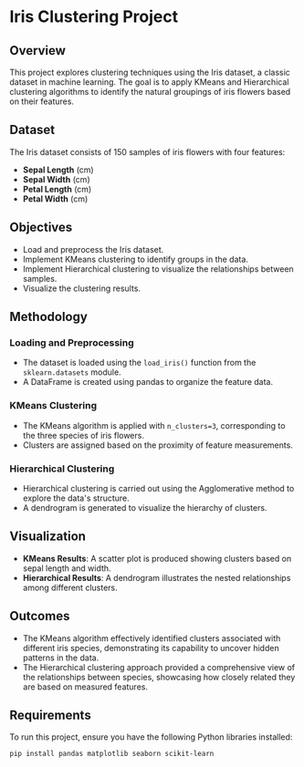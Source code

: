 # Iris Clustering Project  

## Overview  
This project explores clustering techniques using the Iris dataset, a classic dataset in machine learning. The goal is to apply KMeans and Hierarchical clustering algorithms to identify the natural groupings of iris flowers based on their features.  

## Dataset  
The Iris dataset consists of 150 samples of iris flowers with four features:  
- **Sepal Length** (cm)  
- **Sepal Width** (cm)  
- **Petal Length** (cm)  
- **Petal Width** (cm)  

## Objectives  
- Load and preprocess the Iris dataset.  
- Implement KMeans clustering to identify groups in the data.  
- Implement Hierarchical clustering to visualize the relationships between samples.  
- Visualize the clustering results.  

## Methodology  

### Loading and Preprocessing  
- The dataset is loaded using the `load_iris()` function from the `sklearn.datasets` module.  
- A DataFrame is created using pandas to organize the feature data.  

### KMeans Clustering  
- The KMeans algorithm is applied with `n_clusters=3`, corresponding to the three species of iris flowers.  
- Clusters are assigned based on the proximity of feature measurements.  

### Hierarchical Clustering  
- Hierarchical clustering is carried out using the Agglomerative method to explore the data's structure.  
- A dendrogram is generated to visualize the hierarchy of clusters.  

## Visualization  
- **KMeans Results**: A scatter plot is produced showing clusters based on sepal length and width.  
- **Hierarchical Results**: A dendrogram illustrates the nested relationships among different clusters.  

## Outcomes  
- The KMeans algorithm effectively identified clusters associated with different iris species, demonstrating its capability to uncover hidden patterns in the data.  
- The Hierarchical clustering approach provided a comprehensive view of the relationships between species, showcasing how closely related they are based on measured features.  

## Requirements  
To run this project, ensure you have the following Python libraries installed:  
```bash  
pip install pandas matplotlib seaborn scikit-learn

